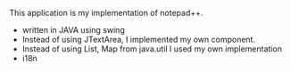 This application is my implementation of notepad++. 
- written in JAVA using swing
- Instead of using JTextArea, I implemented my own component.
- Instead of using List, Map from java.util I used my own implementation
- i18n
